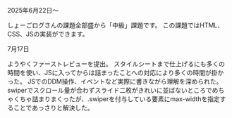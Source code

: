 2025年6月22日～

しょーごログさんの課題全部盛から「中級」課題です。
この課題ではHTML、CSS、JSの実装ができます。


7月17日

ようやくファーストレビューを提出。
スタイルシートまで仕上げるにも多くの時間を使い、JSに入ってからは詰まったことへの対応により多くの時間が掛かった。
JSでのDDM操作、イベントなど実際に書きながら理解を深められた。
swiperでスクロール量が合わずスライド二枚がきれいに並ばないところでめちゃくちゃ詰まりまくったが、.swiperを付与している要素にmax-widthを指定することであっさりと解決した。
